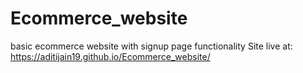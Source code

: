 # Ecommerce_website
basic ecommerce website with signup page functionality
Site live at: https://aditijain19.github.io/Ecommerce_website/
